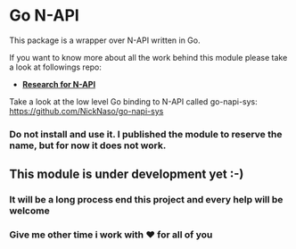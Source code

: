 # Go N-API

This package is a wrapper over N-API written in Go.

If you want to know more about all the work behind this module please take a look at
followings repo: 
- **[Research for N-API](https://github.com/NickNaso/abi-stable-node-research)**

Take a look at the low level Go binding to N-API called go-napi-sys: https://github.com/NickNaso/go-napi-sys

### Do not install and use it. I published the module to reserve the name, but for now it does not work.

## This module is under development yet :-) 
### It will be a long process end this project and every help will be welcome
### Give me other time i work with :heart: for all of you
